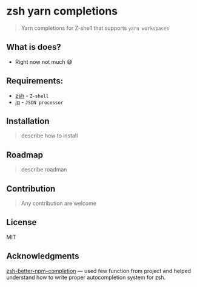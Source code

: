 # zsh yarn completions
> Yarn completions for Z-shell that supports `yarn workspaces`

## What is does?
- Right now not much 😅

## Requirements:
  - [zsh](https://github.com/zsh-users/zsh) - `Z-shell`
  - [jq](https://stedolan.github.io/jq/) - `JSON processor`

## Installation
> describe how to install

## Roadmap
> describe roadman
> 
## Contribution
> Any contribution are welcome

## License
MIT

## Acknowledgments 
[zsh-better-npm-completion](https://github.com/lukechilds/zsh-better-npm-completion) — used few function from project and helped understand how to write proper autocompletion system for zsh.
